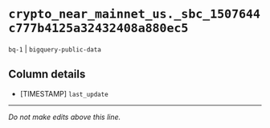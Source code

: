 # `crypto_near_mainnet_us._sbc_1507644c777b4125a32432408a880ec5`
`bq-1` | `bigquery-public-data`

## Column details
* [TIMESTAMP] `last_update`

-------------------------------------------------------------------------------
*Do not make edits above this line.*
